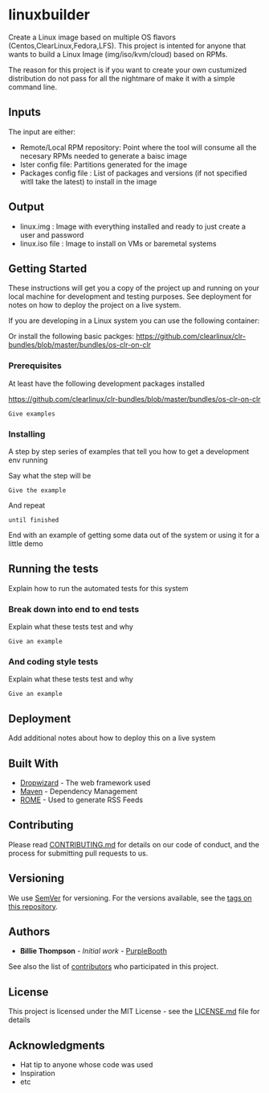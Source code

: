 # linuxbuilder

Create a Linux image based on multiple OS flavors (Centos,ClearLinux,Fedora,LFS). This project is intented for anyone that wants to build a Linux Image (img/iso/kvm/cloud) based on RPMs. 

The reason for this project is if you want to create your own custumized distribution do not pass for all the nightmare of make it with a simple command line. 

## Inputs

The input are either: 

* Remote/Local RPM repository: Point where the tool will consume all the necesary RPMs needed to generate a baisc image 
* Ister config file: Partitions generated for the image
* Packages config file : List of packages and versions (if not specified witll take the latest) to install in the image

## Output

* linux.img : Image with everything installed and ready to just create a user and password 
* linux.iso file : Image to install on VMs or baremetal systems


## Getting Started

These instructions will get you a copy of the project up and running on your local machine for development and testing purposes. See deployment for notes on how to deploy the project on a live system.

If you are developing in a Linux system you can use the following container: 

Or install the following basic packges: 
https://github.com/clearlinux/clr-bundles/blob/master/bundles/os-clr-on-clr


### Prerequisites

At least have the following development packages installed 

https://github.com/clearlinux/clr-bundles/blob/master/bundles/os-clr-on-clr


```
Give examples
```

### Installing

A step by step series of examples that tell you how to get a development env running

Say what the step will be

```
Give the example
```

And repeat

```
until finished
```

End with an example of getting some data out of the system or using it for a little demo

## Running the tests

Explain how to run the automated tests for this system

### Break down into end to end tests

Explain what these tests test and why

```
Give an example
```

### And coding style tests

Explain what these tests test and why

```
Give an example
```

## Deployment

Add additional notes about how to deploy this on a live system

## Built With

* [Dropwizard](http://www.dropwizard.io/1.0.2/docs/) - The web framework used
* [Maven](https://maven.apache.org/) - Dependency Management
* [ROME](https://rometools.github.io/rome/) - Used to generate RSS Feeds

## Contributing

Please read [CONTRIBUTING.md](https://gist.github.com/PurpleBooth/b24679402957c63ec426) for details on our code of conduct, and the process for submitting pull requests to us.

## Versioning

We use [SemVer](http://semver.org/) for versioning. For the versions available, see the [tags on this repository](https://github.com/your/project/tags). 

## Authors

* **Billie Thompson** - *Initial work* - [PurpleBooth](https://github.com/PurpleBooth)

See also the list of [contributors](https://github.com/your/project/contributors) who participated in this project.

## License

This project is licensed under the MIT License - see the [LICENSE.md](LICENSE.md) file for details

## Acknowledgments

* Hat tip to anyone whose code was used
* Inspiration
* etc

